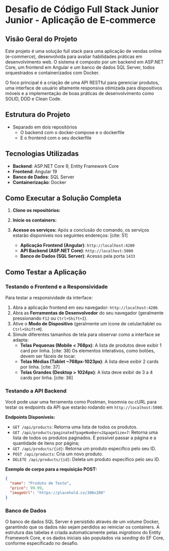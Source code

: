 # Desafio de Código Full Stack Junior Junior - Aplicação de E-commerce

## Visão Geral do Projeto

Este projeto é uma solução full stack para uma aplicação de vendas online (e-commerce), desenvolvida para avaliar habilidades práticas em desenvolvimento web. 
O sistema é composto por um backend em ASP.NET Core, um frontend em Angular e um banco de dados SQL Server, todos orquestrados e containerizados com Docker.

O foco principal é a criação de uma API RESTful para gerenciar produtos, uma interface de usuário altamente responsiva otimizada para dispositivos móveis e a implementação de boas práticas de desenvolvimento como SOLID, DDD e Clean Code.

## Estrutura do Projeto

- Separado em dois repositórios
    - O backend com o docker-compose e o dockerfile 
    - E o frontend com o seu dockerfile

## Tecnologias Utilizadas

-   **Backend**: ASP.NET Core 9, Entity Framework Core
-   **Frontend**: Angular 19
-   **Banco de Dados**: SQL Server
-   **Containerização**: Docker

## Como Executar a Solução Completa


1.  **Clone os repositórios:**

3.  **Inicie os containers:**

4.  **Acesse os serviços:**
    Após a conclusão do comando, os serviços estarão disponíveis nos seguintes endereços: [cite: 51]
    -   **Aplicação Frontend (Angular)**: `http://localhost:4200`
    -   **API Backend (ASP.NET Core)**: `http://localhost:5000`
    -   **Banco de Dados (SQL Server)**: Acesso pela porta `1433`

## Como Testar a Aplicação

### Testando o Frontend e a Responsividade
 Para testar a responsividade da interface:

1.  Abra a aplicação frontend em seu navegador: `http://localhost:4200`.
2.  Abra as **Ferramentas de Desenvolvedor** do seu navegador (geralmente pressionando `F12` ou `Ctrl+Shift+I`).
3.  Ative o **Modo de Dispositivo** (geralmente um ícone de celular/tablet ou `Ctrl+Shift+M`).
4.  Simule diferentes tamanhos de tela para observar como a interface se adapta:
    -   **Telas Pequenas (Mobile < 768px)**: A lista de produtos deve exibir 1 card por linha. [cite: 38] Os elementos interativos, como botões, devem ser fáceis de tocar. 
    -   **Telas Médias (Tablet ~768px-1023px)**: A lista deve exibir 2 cards por linha. [cite: 37]
    -   **Telas Grandes (Desktop > 1024px)**: A lista deve exibir de 3 a 4 cards por linha. [cite: 36]

### Testando a API Backend

Você pode usar uma ferramenta como Postman, Insomnia ou cURL para testar os endpoints da API que estarão rodando em `http://localhost:5000`.

**Endpoints Disponíveis:**

-   `GET /api/products`: Retorna uma lista de todos os produtos. 
-   `GET /api/products/paginated?pageNumber=2&pageSize=7`: Retorna uma lista de todos os produtos paginados. É possível passar a página e a quantidade de itens por página; 
-   `GET /api/products/{id}`: Retorna um produto específico pelo seu ID. 
-   `POST /api/products`: Cria um novo produto. 
-   `DELETE /api/products/{id}`: Deleta um produto específico pelo seu ID.

**Exemplo de corpo para a requisição POST:**
```json
{
  "name": "Produto de Teste",
  "price": 99.99,
  "imageUrl": "https://placehold.co/300x200"
}
```

### Banco de Dados

O banco de dados SQL Server é persistido através de um volume Docker, garantindo que os dados não sejam perdidos ao reiniciar os containers. A estrutura das tabelas é criada automaticamente pelas *migrations* do Entity Framework Core, e os dados iniciais são populados via *seeding* do EF Core, conforme especificado no desafio.